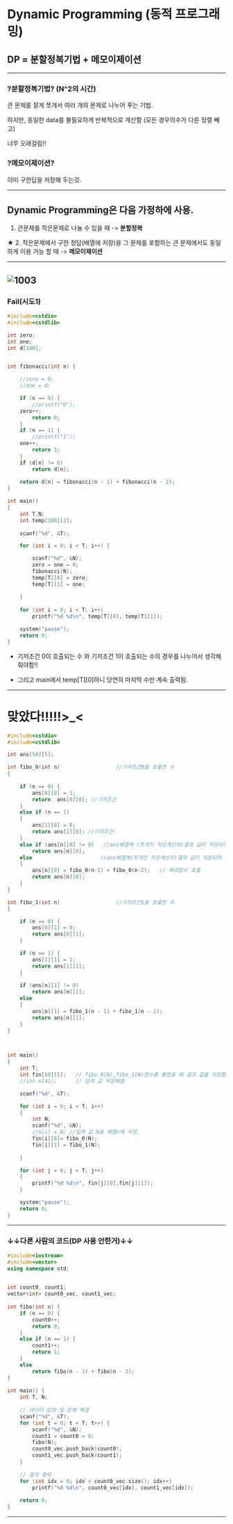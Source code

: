 # Dynamic Programming (동적 프로그래밍)

## DP = 분할정복기법 + 메모이제이션

---------------------------------------------------------------------------------------------------------------

### ?분할정복기법? (N^2의 시간)

 큰 문제를 잘게 쪼개서 여러 개의 문제로 나누어 푸는 기법.
 
 하지만, 동일한 data를 불필요하게 반복적으로 계산함 (모든 경우의수가 다른 정렬 빼고)
 
 너무 오래걸림!!
 
### ?메모이제이션?

 이미 구한답을 저장해 두는것.
 
-------------------------------------------------------------------------------------------------------------------
 
## Dynamic Programming은 다음 가정하에 사용.

   1. 큰문제를 작은문제로 나눌 수 있을 때  -> **분할정복**
   
★ 2. 작은문제에서 구한 정답(배열에 저장)을 그 문제를 포함하는 큰 문제에서도 동일하게 이용 가능 할 때 -> **메모이제이션**


---------------------------------------------------------------------------------------------------------------
![1003](https://user-images.githubusercontent.com/29946480/51738221-f60fe000-20d1-11e9-944f-92bcc96f6ab5.JPG)
----------------------------------------------------------------------------------------------------------------
### Fail(시도1)

```c
#include<cstdio>
#include<cstdlib>

int zero;
int one;
int d[100];


int fibonacci(int n) {

	//zero = 0;
	//one = 0;

    if (n == 0) {
		//printf("0");
	zero++;
        return 0;
    }
	if (n == 1) {
		//printf("1");
	one++;
        return 1;
    } 
	if (d[n] != 0)
		return d[n];
	
	return d[n] = fibonacci(n - 1) + fibonacci(n - 2);
}

int main()
{
	int T,N;
	int temp[100][2];
	
	scanf("%d", &T);

	for (int i = 0; i < T; i++) {

		scanf("%d", &N);
		zero = one = 0;
		fibonacci(N);
		temp[T][0] = zero;
		temp[T][1] = one;
		
	}
	
	for (int i = 0; i < T; i++)
		printf("%d %d\n", temp[T][0], temp[T][1]);

	system("pause");
	return 0;
}
```
- 기저조건 0이 호출되는 수 와 기저조건 1이 호출되는 수의 경우를 나누어서 생각해줘야함!!

- 그리고 main에서 temp[T][0]하니 당연히 마지막 수만 계속 출력됨.

---------------------------------------------------------------------------------------------------------------------------
# 맞았다!!!!!>_<

```c
#include<cstdio>
#include<cstdlib>

int ans[50][5];

int fibo_0(int n)                  //기저조건0을 호출한 수
{
	
	if (n == 0) {
		ans[0][0] = 1;
		return  ans[0][0]; //기저조건
	}
	else if (n == 1)
	{
		ans[1][0] = 0;
		return ans[1][0]; //기저조건
	}
	else if (ans[n][0] != 0)   //ans배열에 (쪼개진 작은계산의)결과 값이 저장되어 있으면 그대로 호출
		return ans[n][0]; 
	else                      //ans배열에(쪼개진 작은계산의)결과 값이 저장되어 있지 않을 때
	{
		ans[n][0] = fibo_0(n-1) + fibo_0(n-2);   // 재귀함수 호출
		return ans[n][0];
	}
}

int fibo_1(int n)                  //기저조건1을 호출한 수
{  

	if (n == 0) {
		ans[0][1] = 0;
		return ans[0][1];
	}

	if (n == 1) {
		ans[1][1] = 1;
		return ans[1][1];
	}
	
	if (ans[n][1] != 0)
		return ans[n][1];
	else
	{
		ans[n][1] = fibo_1(n - 1) + fibo_1(n - 2);
		return ans[n][1];
	}
}



int main()
{
	int T;
	int fin[50][5];   // fibo_0(N),fibo_1(N)함수를 불렀을 때 결과 값을 저장할 배열
	//int n[41];      // 입력 값 저장배열

	scanf("%d", &T);

	for (int i = 0; i < T; i++)
	{
		int N;
		scanf("%d", &N);
		//n[i] = N; //입력 값 N을 배열n에 저장.
		fin[i][0]= fibo_0(N);
		fin[i][1] = fibo_1(N);
	
	}

	for (int j = 0; j < T; j++)
	{
		printf("%d %d\n", fin[j][0],fin[j][1]);
	}

	system("pause");
	return 0;
}
```
---------------------------------------------------------------------------------------------------------------------------
### ↓↓다른 사람의 코드(DP 사용 안한거)↓↓

```cpp
#include<iostream>
#include<vector>
using namespace std;
 

int count0, count1;
vector<int> count0_vec, count1_vec;
 
int fibo(int n) {
    if (n == 0) {
        count0++;
        return 0;
    }
    else if (n == 1) {
        count1++;
        return 1;
    }
    else
        return fibo(n - 1) + fibo(n - 2);
}
 
int main() {
    int T, N;
 
    // 데이터 입력 및 문제 해결
    scanf("%d", &T);
    for (int t = 0; t < T; t++) {
        scanf("%d", &N);
        count1 = count0 = 0;
        fibo(N);
        count0_vec.push_back(count0);
        count1_vec.push_back(count1);
    }
 
    // 결과 출력
    for (int idx = 0; idx < count0_vec.size(); idx++)
        printf("%d %d\n", count0_vec[idx], count1_vec[idx]);
 
    return 0;
}

```
---------------------------------------------------------------------------------------
